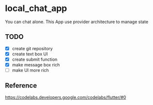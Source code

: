 # local_chat_app
You can chat alone.
This App use provider architecture to manage state

## TODO
- [x] create git repository
- [x] create text box UI
- [x] create submit function
- [x] make message box rich
- [ ] make UI more rich

## Reference
https://codelabs.developers.google.com/codelabs/flutter/#0




